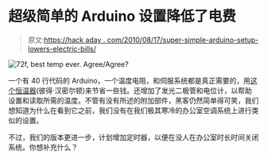 # 超级简单的 Arduino 设置降低了电费

> 原文:[https://hack aday . com/2010/08/17/super-simple-arduino-setup-lowers-electric-bills/](https://hackaday.com/2010/08/17/super-simple-arduino-setup-lowers-electricity-bills/)

![](../Images/480234499ccaca8af8483abf08e6b7e4.png "72f, best temp ever. Agree/Agree?")

一个有 40 行代码的 Arduino，一个温度电阻，和伺服系统都是真正需要的，用[这个恒温器](http://undiscoveredfeatures.blogspot.com/2010/08/thermostat.html)(彼得·汉密尔顿)来节省一些钱。还增加了发光二极管和电位计，以帮助设置和读取所需的温度。不管有没有所述的附加部件，黑客仍然简单得可笑，我们想知道为什么在看到它之前，我们没有在我们极其寒冷的办公室空调系统上进行类似的设置。

不过，我们的版本更进一步，计划增加定时器，以便在没人在办公室时长时间关闭系统。你想补充什么？